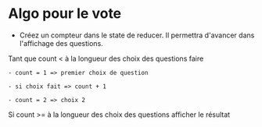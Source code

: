 # Algo pour le vote

- Créez un compteur dans le state de reducer. Il permettra d'avancer dans l'affichage des questions.

Tant que count < à la longueur des choix des questions faire

    - count = 1 => premier choix de question 

    - si choix fait => count + 1 

    - count = 2 => choix 2 

Si count >= à la longueur des choix des questions afficher le résultat

